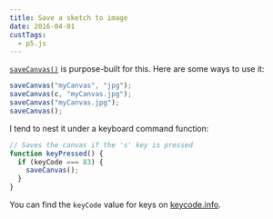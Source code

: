 ```yaml
---
title: Save a sketch to image
date: 2016-04-01
custTags:
  - p5.js
---
```


[`saveCanvas()`](https://p5js.org/reference/#/p5/saveCanvas) is purpose-built for this. Here are some ways to use it:

```js
saveCanvas("myCanvas", "jpg");
saveCanvas(c, "myCanvas.jpg");
saveCanvas("myCanvas.jpg");
saveCanvas();
```

I tend to nest it under a keyboard command function:

```js
// Saves the canvas if the 's' key is pressed
function keyPressed() {
  if (keyCode === 83) {
    saveCanvas();
  }
}
```

You can find the `keyCode` value for keys on [keycode.info](https://keycode.info).
